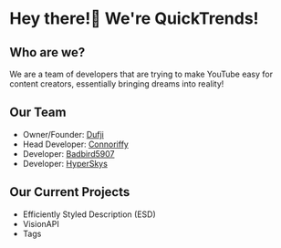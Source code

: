 
# Hey there!👋 We're QuickTrends!

## Who are we?

We are a team of developers that are trying to make YouTube easy for content creators, essentially bringing dreams into reality!

## Our Team

- Owner/Founder: [Dufji](https://github.com/Dufji)
- Head Developer: [Connoriffy](https://github.com/Connoriffy)
- Developer: [Badbird5907](https://github.com/Badbird-5907)
- Developer: [HyperSkys](https://github.com/HyperSkys)


## Our Current Projects

- Efficiently Styled Description (ESD)
- VisionAPI
- Tags
